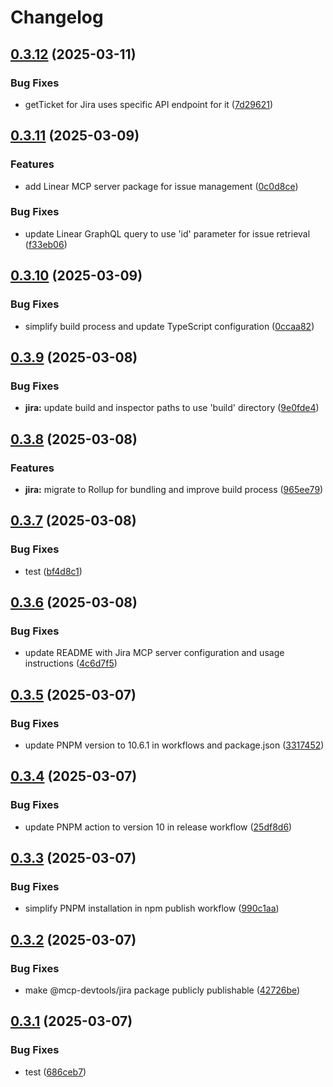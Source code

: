 # Changelog

## [0.3.12](https://github.com/DXHeroes/mcp-devtools/compare/mcp-devtools-v0.3.11...mcp-devtools-v0.3.12) (2025-03-11)


### Bug Fixes

* getTicket for Jira uses specific API endpoint for it ([7d29621](https://github.com/DXHeroes/mcp-devtools/commit/7d2962192f3dfb42be6e19811157c71e6a5be76b))

## [0.3.11](https://github.com/DXHeroes/mcp-devtools/compare/mcp-devtools-v0.3.10...mcp-devtools-v0.3.11) (2025-03-09)


### Features

* add Linear MCP server package for issue management ([0c0d8ce](https://github.com/DXHeroes/mcp-devtools/commit/0c0d8ce4f52296b5e9f6f0fbdb2721cd1677c7c5))


### Bug Fixes

* update Linear GraphQL query to use 'id' parameter for issue retrieval ([f33eb06](https://github.com/DXHeroes/mcp-devtools/commit/f33eb064ae5dcb9b01afc7783eb254aa72f4ea3f))

## [0.3.10](https://github.com/DXHeroes/mcp-devtools/compare/mcp-devtools-v0.3.9...mcp-devtools-v0.3.10) (2025-03-09)


### Bug Fixes

* simplify build process and update TypeScript configuration ([0ccaa82](https://github.com/DXHeroes/mcp-devtools/commit/0ccaa82e2446010454d1a6f5563019d404a5a66f))

## [0.3.9](https://github.com/DXHeroes/mcp-devtools/compare/mcp-devtools-v0.3.8...mcp-devtools-v0.3.9) (2025-03-08)


### Bug Fixes

* **jira:** update build and inspector paths to use 'build' directory ([9e0fde4](https://github.com/DXHeroes/mcp-devtools/commit/9e0fde43dc0220fc7b704443bef914584d02d1b1))

## [0.3.8](https://github.com/DXHeroes/mcp-devtools/compare/mcp-devtools-v0.3.7...mcp-devtools-v0.3.8) (2025-03-08)


### Features

* **jira:** migrate to Rollup for bundling and improve build process ([965ee79](https://github.com/DXHeroes/mcp-devtools/commit/965ee79b94649fd2fd4b22abf94f4a463139cbc9))

## [0.3.7](https://github.com/DXHeroes/mcp-devtools/compare/mcp-devtools-v0.3.6...mcp-devtools-v0.3.7) (2025-03-08)


### Bug Fixes

* test ([bf4d8c1](https://github.com/DXHeroes/mcp-devtools/commit/bf4d8c1ff5e82f61b0b7faf00b3c742a1888e226))

## [0.3.6](https://github.com/DXHeroes/mcp-devtools/compare/mcp-devtools-v0.3.5...mcp-devtools-v0.3.6) (2025-03-08)


### Bug Fixes

* update README with Jira MCP server configuration and usage instructions ([4c6d7f5](https://github.com/DXHeroes/mcp-devtools/commit/4c6d7f5dfa33e5e5706c0cc9b980666b808ca4c4))

## [0.3.5](https://github.com/DXHeroes/mcp-devtools/compare/mcp-devtools-v0.3.4...mcp-devtools-v0.3.5) (2025-03-07)


### Bug Fixes

* update PNPM version to 10.6.1 in workflows and package.json ([3317452](https://github.com/DXHeroes/mcp-devtools/commit/33174526766f290a6158cd4e9f2454f50370b882))

## [0.3.4](https://github.com/DXHeroes/mcp-devtools/compare/mcp-devtools-v0.3.3...mcp-devtools-v0.3.4) (2025-03-07)


### Bug Fixes

* update PNPM action to version 10 in release workflow ([25df8d6](https://github.com/DXHeroes/mcp-devtools/commit/25df8d639d400dbcc967cf7ff31f3780142d8cf9))

## [0.3.3](https://github.com/DXHeroes/mcp-devtools/compare/mcp-devtools-v0.3.2...mcp-devtools-v0.3.3) (2025-03-07)


### Bug Fixes

* simplify PNPM installation in npm publish workflow ([990c1aa](https://github.com/DXHeroes/mcp-devtools/commit/990c1aa5132e77266ff18cc60892ef8892744f23))

## [0.3.2](https://github.com/DXHeroes/mcp-devtools/compare/mcp-devtools-v0.3.1...mcp-devtools-v0.3.2) (2025-03-07)


### Bug Fixes

* make @mcp-devtools/jira package publicly publishable ([42726be](https://github.com/DXHeroes/mcp-devtools/commit/42726be03302f6743b06702e036c12c28f01ec7b))

## [0.3.1](https://github.com/DXHeroes/mcp-devtools/compare/mcp-devtools-v0.3.0...mcp-devtools-v0.3.1) (2025-03-07)


### Bug Fixes

* test ([686ceb7](https://github.com/DXHeroes/mcp-devtools/commit/686ceb7e128e678e89d847611d465cfe825a3d5e))
